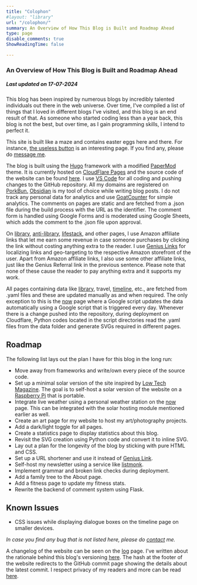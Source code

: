 ```yaml
---
title: "Colophon"
#layout: "library"
url: "/colophon/"
summary: An Overview of How This Blog is Built and Roadmap Ahead
type: page
disable_comments: true
ShowReadingTime: false

---
```


### An Overview of How This Blog is Built and Roadmap Ahead

##### Last updated on 17-07-2024

This blog has been inspired by numerous blogs by incredibly talented individuals out there in the web universe. Over time, I've compiled a list of things that I loved in different blogs I've visited, and this blog is an end result of that. As someone who started coding less than a year back, this blog is not the best, but over time, as I gain programming skills, I intend to perfect it.

This site is built like a maze and contains easter eggs here and there. For instance, [the useless button](/button) is an interesting page. If you find any, please do [message me](/contact).

The blog is built using the [Hugo](https://gohugo.io/) framework with a modified [PaperMod](https://github.com/adityatelange/hugo-PaperMod/) theme. It is currently hosted on [CloudFlare Pages](https://pages.cloudflare.com) and the source code of the website can be found [here](https://github.com/rishikeshsreehari/personal-blog). I use [VS Code](https://code.visualstudio.com/) for all coding and pushing changes to the GitHub repository. All my domains are registered on [PorkBun.](https://porkbun.com/) [Obsidian](https://obsidian.md/) is my tool of choice while writing blog posts. I do not track any personal data for analytics and use [GoatCounter](https://www.goatcounter.com/) for simple analytics. The comments on pages are static and are fetched from a .json file during the build process with the URL as the identifier. The comment form is handled using Google Forms and is moderated using Google Sheets, which adds the comment to the .json file upon approval. 

On [library](/library), [anti-library](/anti-library), [lifestack](/lifestack), and other pages, I use Amazon affiliate links that let me earn some revenue in case someone purchases by clicking the link without costing anything extra to the reader. I use [Genius Links](https://geni.us/t50YtV0) for localizing links and geo-targeting to the respective Amazon storefront of the user. Apart from Amazon affiliate links, I also use some other affiliate links, just like the Genius Referral link in the previous sentence. Please note that none of these cause the reader to pay anything extra and it supports my work.

All pages containing data like [library](/library), travel, [timeline](/timeline), etc., are fetched from .yaml files and these are updated manually as and when required. The only exception to this is the [now](/now) page where a Google script updates the data automatically using a Google script that is triggered every day. Whenever there is a change pushed into the repository, during deployment on Cloudflare, Python codes located in the script directories read the .yaml files from the data folder and generate SVGs required in different pages.

## Roadmap

The following list lays out the plan I have for this blog in the long run:

- Move away from frameworks and write/own every piece of the source code.
- Set up a minimal solar version of the site inspired by [Low Tech Magazine](https://solar.lowtechmagazine.com/). The goal is to self-host a solar version of the website on a [Raspberry Pi](https://geni.us/rsh-rpi4) that is portable.
- Integrate live weather using a personal weather station on the [now](/now) page. This can be integrated with the solar hosting module mentioned earlier as well.
- Create an art page for my website to host my art/photography projects.
- Add a dark/light toggle for all pages.
- Create a statistics page to display statistics about this blog.
- Revisit the SVG creation using Python code and convert it to inline SVG.
- Lay out a plan for the longevity of the blog by sticking with pure HTML and CSS.
- Set up a URL shortener and use it instead of [Genius Link](https://my.geni.us/home).
- Self-host my newsletter using a service like [listmonk](https://listmonk.app/).
- Implement grammar and broken link checks during deployment.
- Add a family tree to the About page.
- Add a fitness page to update my fitness stats.
- Rewrite the backend of comment system using Flask.

## Known Issues

- CSS issues while displaying dialogue boxes on the timeline page on smaller devices.

*In case you find any bug that is not listed here, please do [contact](/contact) me.*

A changelog of the website can be seen on the [log](/log) page. I've written about the rationale behind this blog's versioning [here](/blog-version-manifesto). The hash at the footer of the website redirects to the GitHub commit page showing the details about the latest commit. I respect privacy of my readers and more can be read [here](/privacy-policy).
